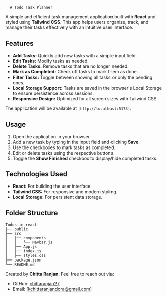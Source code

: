       # Todo Task Planner

A simple and efficient task management application built with **React** and styled using **Tailwind CSS**. This app helps users organize, track, and manage their tasks effectively with an intuitive user interface.

## Features

- **Add Tasks:** Quickly add new tasks with a simple input field.
- **Edit Tasks:** Modify tasks as needed.
- **Delete Tasks:** Remove tasks that are no longer needed.
- **Mark as Completed:** Check off tasks to mark them as done.
- **Filter Tasks:** Toggle between showing all tasks or only the pending ones.
- **Local Storage Support:** Tasks are saved in the browser's Local Storage to ensure persistence across sessions.
- **Responsive Design:** Optimized for all screen sizes with Tailwind CSS.


The application will be available at `[http://localhost:5173]`.

## Usage

1. Open the application in your browser.
2. Add a new task by typing in the input field and clicking **Save**.
3. Use the checkboxes to mark tasks as completed.
4. Edit or delete tasks using the respective buttons.
5. Toggle the **Show Finished** checkbox to display/hide completed tasks.

## Technologies Used

- **React:** For building the user interface.
- **Tailwind CSS:** For responsive and modern styling.
- **Local Storage:** For persistent data storage.

## Folder Structure

```
Todos-in-react
├── public
├── src
│   ├── components
│   │   └── Navbar.js
│   ├── App.js
│   ├── index.js
│   ├── styles.css
├── package.json
└── README.md
```

Created by **Chitta Ranjan**. Feel free to reach out via:

- GitHub: [chittaranjan27](https://github.com/chittaranjan27)
- Email: [kchittaranjandora@gmail.com]
